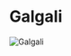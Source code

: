 # Galgali

![Galgali](https://static.wikia.nocookie.net/chainsaw-man/images/4/4f/Galgali_anime_design.png/revision/latest/scale-to-width-down/300?cb=20221007101510)


